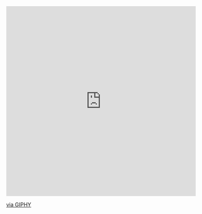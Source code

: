 <div style="width:100%;height:0;padding-bottom:100%;position:relative;"><iframe src="https://giphy.com/embed/RbtJJPft2P7rcpbBdb" width="100%" height="100%" style="position:absolute" frameBorder="0" class="giphy-embed" allowFullScreen></iframe></div><p><a href="https://giphy.com/gifs/fomoduck-reaction-happy-cute-RbtJJPft2P7rcpbBdb">via GIPHY</a></p>
